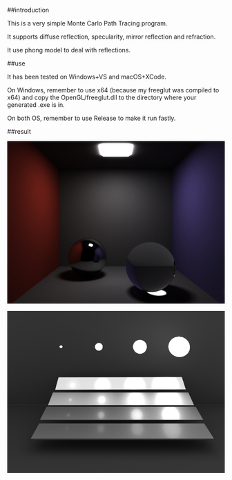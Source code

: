 ##introduction

This is a very simple Monte Carlo Path Tracing program. 

It supports diffuse reflection, specularity, mirror reflection and refraction.

It use phong model to deal with reflections.

##use

It has been tested on Windows+VS and macOS+XCode.

On Windows, remember to use x64 (because my freeglut was compiled to x64) 
  and copy the OpenGL/freeglut.dll to the directory where your generated .exe is in.

On both OS, remember to use Release to make it run fastly.


##result

![image](https://github.com/llloadinglll/PathTracing/blob/master/Results/1-100000-9.PNG)

![image](https://github.com/llloadinglll/PathTracing/blob/master/Results/2-30000-6.PNG)
